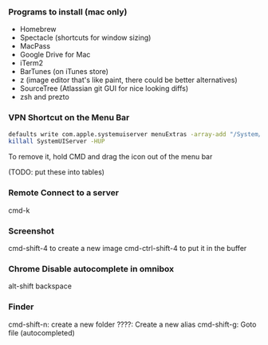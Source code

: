 ### Programs to install (mac only)
- Homebrew
- Spectacle (shortcuts for window sizing)
- MacPass
- Google Drive for Mac
- iTerm2
- BarTunes (on iTunes store)
- z (image editor that's like paint, there could be better alternatives)
- SourceTree (Atlassian git GUI for nice looking diffs)
- zsh and prezto

### VPN Shortcut on the Menu Bar

```bash
defaults write com.apple.systemuiserver menuExtras -array-add "/System/Library/CoreServices/Menu Extras/vpn.menu"
killall SystemUIServer -HUP
```
To remove it, hold CMD and drag the icon out of the menu bar

(TODO: put these into tables)
### Remote Connect to a server
cmd-k

### Screenshot
cmd-shift-4 to create a new image
cmd-ctrl-shift-4 to put it in the buffer

### Chrome Disable autocomplete in omnibox
alt-shift backspace

### Finder
cmd-shift-n: create a new folder
????: Create a new alias
cmd-shift-g: Goto file (autocompleted)
